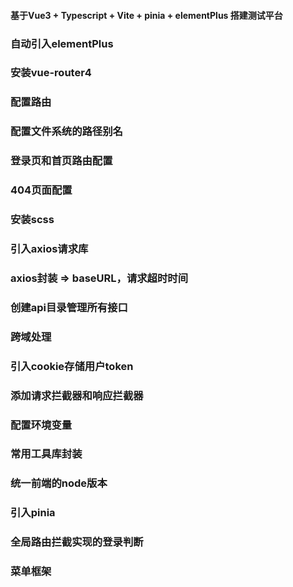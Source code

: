 #### 基于Vue3 + Typescript + Vite + pinia + elementPlus 搭建测试平台

### 自动引入elementPlus

### 安装vue-router4

### 配置路由

### 配置文件系统的路径别名

### 登录页和首页路由配置

### 404页面配置

### 安装scss

### 引入axios请求库

### axios封装 => baseURL，请求超时时间

### 创建api目录管理所有接口

### 跨域处理

### 引入cookie存储用户token

### 添加请求拦截器和响应拦截器

### 配置环境变量

### 常用工具库封装

### 统一前端的node版本

### 引入pinia

### 全局路由拦截实现的登录判断

### 菜单框架
